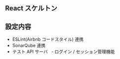 ## React スケルトン

## 設定内容
 - ESLint(Airbnb コードスタイル) 連携
 - SonarQube 連携
 - テスト API サーバ
   - ログイン / セッション管理機能
